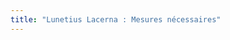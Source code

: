 ```yaml
---
title: "Lunetius Lacerna : Mesures nécessaires"
---
```


<PatternMeasurements pattern='lunetius' />
